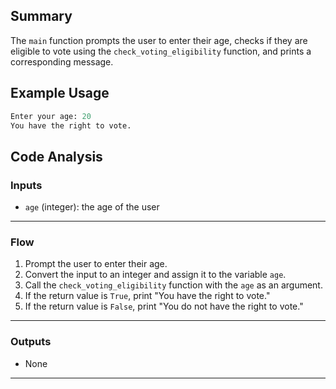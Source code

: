 ## Summary
The `main` function prompts the user to enter their age, checks if they are eligible to vote using the `check_voting_eligibility` function, and prints a corresponding message.

## Example Usage
```python
Enter your age: 20
You have the right to vote.
```

## Code Analysis
### Inputs
- `age` (integer): the age of the user
___
### Flow
1. Prompt the user to enter their age.
2. Convert the input to an integer and assign it to the variable `age`.
3. Call the `check_voting_eligibility` function with the `age` as an argument.
4. If the return value is `True`, print "You have the right to vote."
5. If the return value is `False`, print "You do not have the right to vote."
___
### Outputs
- None
___

